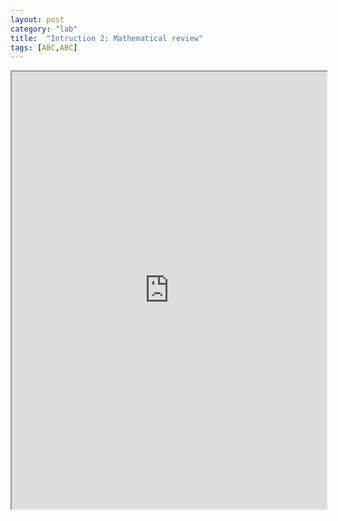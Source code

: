 ```yaml
---
layout: post
category: "lab"
title:  "Intruction 2: Mathematical review"
tags: [ABC,ABC]
---
```

<body>
<iframe src="https://gwthomas.github.io/docs/math4ml.pdf" style="width:100%; height: 700px;"></iframe>
</body>
